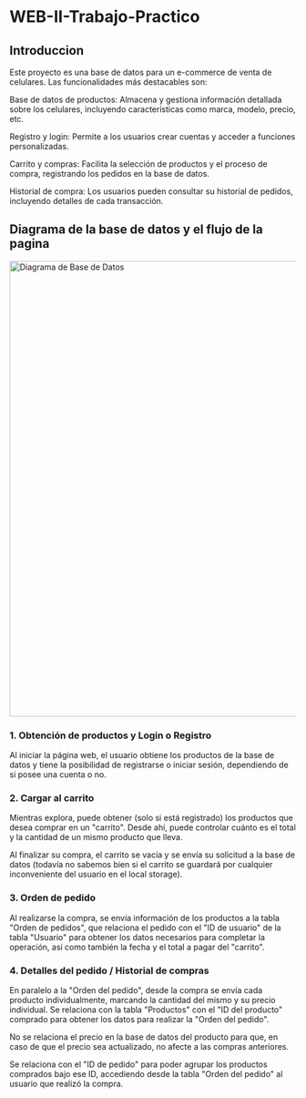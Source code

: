 # WEB-II-Trabajo-Practico

<h2>Introduccion</h2>

Este proyecto es una base de datos para un e-commerce de venta de celulares. Las funcionalidades más destacables son:

Base de datos de productos: Almacena y gestiona información detallada sobre los celulares, incluyendo características como marca, modelo, precio, etc.

Registro y login: Permite a los usuarios crear cuentas y acceder a funciones personalizadas.

Carrito y compras: Facilita la selección de productos y el proceso de compra, registrando los pedidos en la base de datos.

Historial de compra: Los usuarios pueden consultar su historial de pedidos, incluyendo detalles de cada transacción.

 <h2>Diagrama de la base de datos y el flujo de la pagina</h2>


<img src="https://github.com/user-attachments/assets/178b5323-8527-440d-af13-ee85a5ac16c9" alt="Diagrama de Base de Datos" width="800"/>


<h3>1. Obtención de productos y Login o Registro</h3> Al iniciar la página web, el usuario obtiene los productos de la base de datos y tiene la posibilidad de registrarse o iniciar sesión, dependiendo de si posee una cuenta o no.

<h3>2. Cargar al carrito</h3> Mientras explora, puede obtener (solo si está registrado) los productos que desea comprar en un "carrito".
Desde ahí, puede controlar cuánto es el total y la cantidad de un mismo producto que lleva.

Al finalizar su compra, el carrito se vacía y se envía su solicitud a la base de datos (todavía no sabemos bien si el carrito se guardará por cualquier inconveniente del usuario en el local storage).

<h3>3. Orden de pedido</h3> Al realizarse la compra, se envía información de los productos a la tabla "Orden de pedidos", que relaciona el pedido con el "ID de usuario" de la tabla "Usuario" para obtener los datos necesarios para completar la operación, así como también la fecha y el total a pagar del "carrito".

<h3>4. Detalles del pedido / Historial de compras</h3> En paralelo a la "Orden del pedido", desde la compra se envía cada producto individualmente, marcando la cantidad del mismo y su precio individual.
Se relaciona con la tabla "Productos" con el "ID del producto" comprado para obtener los datos para realizar la "Orden del pedido".

No se relaciona el precio en la base de datos del producto para que, en caso de que el precio sea actualizado, no afecte a las compras anteriores.

Se relaciona con el "ID de pedido" para poder agrupar los productos comprados bajo ese ID, accediendo desde la tabla "Orden del pedido" al usuario que realizó la compra.
